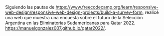 Siguiendo las pautas de https://www.freecodecamp.org/learn/responsive-web-design/responsive-web-design-projects/build-a-survey-form, realicé una web que muestra una encuesta sobre el futuro de la Selección Argentina en las Eliminatorias Sudamericanas para Qatar 2022.
https://manuelgonzalez007.github.io/qatar2022/.
